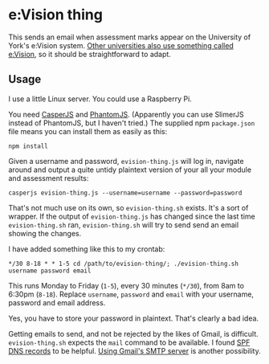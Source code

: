 e:Vision thing
==============

This sends an email when assessment marks appear on the University of York's e:Vision system.
[Other universities also use something called e:Vision](https://www.google.co.uk/search?q=evision), so it should be straightforward to adapt.

Usage
-----

I use a little Linux server. You could use a Raspberry Pi. 

You need [CasperJS](http://casperjs.org/) and [PhantomJS](http://phantomjs.org/).
(Apparently you can use SlimerJS instead of PhantomJS, but I haven't tried.)
The supplied npm `package.json` file means you can install them as easily as this:

    npm install

Given a username and password, `evision-thing.js` will log in, navigate around and output a quite untidy plaintext version of your all your module and assessment results:

    casperjs evision-thing.js --username=username --password=password

That's not much use on its own, so `evision-thing.sh` exists.
It's a sort of wrapper.
If the output of `evision-thing.js` has changed since the last time `evision-thing.sh` ran, `evision-thing.sh` will try to send send an email showing the changes.

I have added something like this to my crontab:

    */30 8-18 * * 1-5 cd /path/to/evision-thing/; ./evision-thing.sh username password email

This runs Monday to Friday (`1-5`), every 30 minutes (`*/30`), from 8am to 6:30pm (`8-18`).
Replace `username`, `password` and `email` with your username, password and email address.

Yes, you have to store your password in plaintext.
That's clearly a bad idea.

Getting emails to send, and not be rejected by the likes of Gmail, is difficult.
`evision-thing.sh` expects the `mail` command to be available.
I found [SPF DNS records](http://en.wikipedia.org/wiki/Sender_Policy_Framework) to be helpful.
[Using Gmail's SMTP server](http://www.leancrew.com/all-this/2014/08/getting-around-a-gmail-restriction/) is another possibility.
